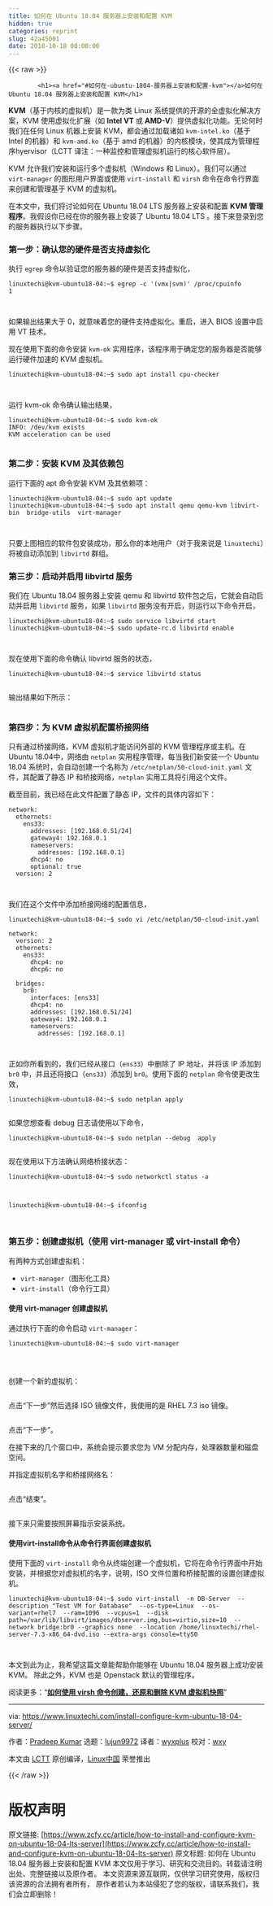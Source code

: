 ```yaml
---
title: 如何在 Ubuntu 18.04 服务器上安装和配置 KVM
hidden: true
categories: reprint
slug: 42a45001
date: 2018-10-18 00:00:00
---
```


{{< raw >}}

            <h1><a href="#如何在-ubuntu-1804-服务器上安装和配置-kvm"></a>如何在 Ubuntu 18.04 服务器上安装和配置 KVM</h1>
<p><strong>KVM</strong>（基于内核的虚拟机）是一款为类 Linux 系统提供的开源的全虚拟化解决方案，KVM 使用虚拟化扩展（如 <strong>Intel VT</strong> 或 <strong>AMD-V</strong>）提供虚拟化功能。无论何时我们在任何 Linux 机器上安装 KVM，都会通过加载诸如 <code>kvm-intel.ko</code>（基于 Intel 的机器）和 <code>kvm-amd.ko</code>（基于 amd 的机器）的内核模块，使其成为管理程序hyervisor（LCTT 译注：一种监控和管理虚拟机运行的核心软件层）。</p>
<p>KVM 允许我们安装和运行多个虚拟机（Windows 和 Linux）。我们可以通过 <code>virt-manager</code> 的图形用户界面或使用 <code>virt-install</code> 和 <code>virsh</code> 命令在命令行界面来创建和管理基于 KVM 的虚拟机。</p>
<p>在本文中，我们将讨论如何在 Ubuntu 18.04 LTS 服务器上安装和配置 <strong>KVM 管理程序</strong>。我假设你已经在你的服务器上安装了 Ubuntu 18.04 LTS 。接下来登录到您的服务器执行以下步骤。</p>
<h3><a href="#第一步确认您的硬件是否支持虚拟化"></a>第一步：确认您的硬件是否支持虚拟化</h3>
<p>执行 <code>egrep</code> 命令以验证您的服务器的硬件是否支持虚拟化，</p>
<pre><code class="hljs elixir">linuxtechi<span class="hljs-variable">@kvm</span>-ubuntu18-<span class="hljs-number">04</span><span class="hljs-symbol">:~</span><span class="hljs-variable">$ </span>egrep -c <span class="hljs-string">'(vmx|svm)'</span> /proc/cpuinfo
<span class="hljs-number">1</span>

</code></pre><p>如果输出结果大于 0，就意味着您的硬件支持虚拟化。重启，进入 BIOS 设置中启用 VT 技术。</p>
<p>现在使用下面的命令安装 <code>kvm-ok</code> 实用程序，该程序用于确定您的服务器是否能够运行硬件加速的 KVM 虚拟机。</p>
<pre><code class="hljs elixir">linuxtechi<span class="hljs-variable">@kvm</span>-ubuntu18-<span class="hljs-number">04</span><span class="hljs-symbol">:~</span><span class="hljs-variable">$ </span>sudo apt install cpu-checker

</code></pre><p>运行 kvm-ok 命令确认输出结果，</p>
<pre><code class="hljs elixir">linuxtechi<span class="hljs-variable">@kvm</span>-ubuntu18-<span class="hljs-number">04</span><span class="hljs-symbol">:~</span><span class="hljs-variable">$ </span>sudo kvm-ok
<span class="hljs-symbol">INFO:</span> /dev/kvm exists
KVM acceleration can be used

</code></pre><h3><a href="#第二步安装-kvm-及其依赖包"></a>第二步：安装 KVM 及其依赖包</h3>
<p>运行下面的 apt 命令安装 KVM 及其依赖项：</p>
<pre><code class="hljs elixir">linuxtechi<span class="hljs-variable">@kvm</span>-ubuntu18-<span class="hljs-number">04</span><span class="hljs-symbol">:~</span><span class="hljs-variable">$ </span>sudo apt update
linuxtechi<span class="hljs-variable">@kvm</span>-ubuntu18-<span class="hljs-number">04</span><span class="hljs-symbol">:~</span><span class="hljs-variable">$ </span>sudo apt install qemu qemu-kvm libvirt-bin  bridge-utils  virt-manager

</code></pre><p>只要上图相应的软件包安装成功，那么你的本地用户（对于我来说是 <code>linuxtechi</code>）将被自动添加到 <code>libvirtd</code> 群组。</p>
<h3><a href="#第三步启动并启用-libvirtd-服务"></a>第三步：启动并启用 libvirtd 服务</h3>
<p>我们在 Ubuntu 18.04 服务器上安装 qemu 和 libvirtd 软件包之后，它就会自动启动并启用 <code>libvirtd</code> 服务，如果 <code>libvirtd</code> 服务没有开启，则运行以下命令开启，</p>
<pre><code class="hljs routeros">linuxtechi@kvm-ubuntu18-04:~$ sudo<span class="hljs-built_in"> service </span>libvirtd start
linuxtechi@kvm-ubuntu18-04:~$ sudo update-rc.d libvirtd <span class="hljs-builtin-name">enable</span>

</code></pre><p>现在使用下面的命令确认 libvirtd 服务的状态，</p>
<pre><code class="hljs routeros">linuxtechi@kvm-ubuntu18-04:~$<span class="hljs-built_in"> service </span>libvirtd status

</code></pre><p>输出结果如下所示：</p>
<p><a href="https://camo.githubusercontent.com/5eed2515142d5155b6da6f9c485b2b645d026a90/68747470733a2f2f7777772e6c696e757874656368692e636f6d2f77702d636f6e74656e742f75706c6f6164732f323031382f30352f6c696276697274642d636f6d6d616e642d7562756e747531382d30342e6a7067"><img src="https://p0.ssl.qhimg.com/t01817a62ffd5931a33.jpg" alt=""></a></p>
<h3><a href="#第四步为-kvm-虚拟机配置桥接网络"></a>第四步：为 KVM 虚拟机配置桥接网络</h3>
<p>只有通过桥接网络，KVM 虚拟机才能访问外部的 KVM 管理程序或主机。在Ubuntu 18.04中，网络由 <code>netplan</code> 实用程序管理，每当我们新安装一个 Ubuntu 18.04 系统时，会自动创建一个名称为 <code>/etc/netplan/50-cloud-init.yaml</code> 文件，其配置了静态 IP 和桥接网络，<code>netplan</code> 实用工具将引用这个文件。</p>
<p>截至目前，我已经在此文件配置了静态 IP，文件的具体内容如下：</p>
<pre><code class="hljs yaml"><span class="hljs-attr">network:</span>
<span class="hljs-attr">  ethernets:</span>
<span class="hljs-attr">    ens33:</span>
<span class="hljs-attr">      addresses:</span> <span class="hljs-string">[192.168.0.51/24]</span>
<span class="hljs-attr">      gateway4:</span> <span class="hljs-number">192.168</span><span class="hljs-number">.0</span><span class="hljs-number">.1</span>
<span class="hljs-attr">      nameservers:</span>
<span class="hljs-attr">        addresses:</span> <span class="hljs-string">[192.168.0.1]</span>
<span class="hljs-attr">      dhcp4:</span> <span class="hljs-literal">no</span>
<span class="hljs-attr">      optional:</span> <span class="hljs-literal">true</span>
<span class="hljs-attr">  version:</span> <span class="hljs-number">2</span>

</code></pre><p>我们在这个文件中添加桥接网络的配置信息，</p>
<pre><code class="hljs yaml"><span class="hljs-string">linuxtechi@kvm-ubuntu18-04:~$</span> <span class="hljs-string">sudo</span> <span class="hljs-string">vi</span> <span class="hljs-string">/etc/netplan/50-cloud-init.yaml</span>

<span class="hljs-attr">network:</span>
<span class="hljs-attr">  version:</span> <span class="hljs-number">2</span>
<span class="hljs-attr">  ethernets:</span>
<span class="hljs-attr">    ens33:</span>
<span class="hljs-attr">      dhcp4:</span> <span class="hljs-literal">no</span>
<span class="hljs-attr">      dhcp6:</span> <span class="hljs-literal">no</span>

<span class="hljs-attr">  bridges:</span>
<span class="hljs-attr">    br0:</span>
<span class="hljs-attr">      interfaces:</span> <span class="hljs-string">[ens33]</span>
<span class="hljs-attr">      dhcp4:</span> <span class="hljs-literal">no</span>
<span class="hljs-attr">      addresses:</span> <span class="hljs-string">[192.168.0.51/24]</span>
<span class="hljs-attr">      gateway4:</span> <span class="hljs-number">192.168</span><span class="hljs-number">.0</span><span class="hljs-number">.1</span>
<span class="hljs-attr">      nameservers:</span>
<span class="hljs-attr">        addresses:</span> <span class="hljs-string">[192.168.0.1]</span>


</code></pre><p>正如你所看到的，我们已经从接口（<code>ens33</code>）中删除了 IP 地址，并将该 IP 添加到 <code>br0</code> 中，并且还将接口（<code>ens33</code>）添加到 <code>br0</code>。使用下面的 <code>netplan</code> 命令使更改生效，</p>
<pre><code class="hljs elixir">linuxtechi<span class="hljs-variable">@kvm</span>-ubuntu18-<span class="hljs-number">04</span><span class="hljs-symbol">:~</span><span class="hljs-variable">$ </span>sudo netplan apply

</code></pre><p>如果您想查看 debug 日志请使用以下命令，</p>
<pre><code class="hljs elixir">linuxtechi<span class="hljs-variable">@kvm</span>-ubuntu18-<span class="hljs-number">04</span><span class="hljs-symbol">:~</span><span class="hljs-variable">$ </span>sudo netplan --debug  apply

</code></pre><p>现在使用以下方法确认网络桥接状态：</p>
<pre><code class="hljs elixir">linuxtechi<span class="hljs-variable">@kvm</span>-ubuntu18-<span class="hljs-number">04</span><span class="hljs-symbol">:~</span><span class="hljs-variable">$ </span>sudo networkctl status -a

</code></pre><p><a href="https://camo.githubusercontent.com/bd0942617b2ae69472f7c6f72a5ea6a3c33748bc/68747470733a2f2f7777772e6c696e757874656368692e636f6d2f77702d636f6e74656e742f75706c6f6164732f323031382f30352f6e6574776f726b63746c2d636f6d6d616e642d6f75747075742d7562756e747531382d30342e6a7067"><img src="https://p0.ssl.qhimg.com/t0130efc696d5fc938d.jpg" alt=""></a></p>
<pre><code class="hljs elixir">linuxtechi<span class="hljs-variable">@kvm</span>-ubuntu18-<span class="hljs-number">04</span><span class="hljs-symbol">:~</span><span class="hljs-variable">$ </span>ifconfig

</code></pre><p><a href="https://camo.githubusercontent.com/c1da7f3a64cf806a66dc10e2460483758769819b/68747470733a2f2f7777772e6c696e757874656368692e636f6d2f77702d636f6e74656e742f75706c6f6164732f323031382f30352f6966636f6e6669672d636f6d6d616e642d6f75747075742d7562756e747531382d30342e6a7067"><img src="https://p0.ssl.qhimg.com/t012ecc41c4d97b2576.jpg" alt=""></a></p>
<h3><a href="#第五步创建虚拟机使用-virt-manager-或-virt-install-命令"></a>第五步：创建虚拟机（使用 virt-manager 或 virt-install 命令）</h3>
<p>有两种方式创建虚拟机：</p>
<ul>
<li><code>virt-manager</code>（图形化工具）</li>
<li><code>virt-install</code>（命令行工具）</li>
</ul>
<h4><a href="#使用-virt-manager-创建虚拟机"></a>使用 virt-manager 创建虚拟机</h4>
<p>通过执行下面的命令启动 <code>virt-manager</code>：</p>
<pre><code class="hljs elixir">linuxtechi<span class="hljs-variable">@kvm</span>-ubuntu18-<span class="hljs-number">04</span><span class="hljs-symbol">:~</span><span class="hljs-variable">$ </span>sudo virt-manager

</code></pre><p><a href="https://camo.githubusercontent.com/9ab1267c73269667376a8073203016e1d219f765/68747470733a2f2f7777772e6c696e757874656368692e636f6d2f77702d636f6e74656e742f75706c6f6164732f323031382f30352f53746172742d566972742d4d616e616765722d5562756e747531382d30342e6a7067"><img src="https://p0.ssl.qhimg.com/t011dabb74e2da1d7bc.jpg" alt=""></a></p>
<p>创建一个新的虚拟机：</p>
<p><a href="https://camo.githubusercontent.com/2c052c748e23ec7a3304f56405d79655df6eb064/68747470733a2f2f7777772e6c696e757874656368692e636f6d2f77702d636f6e74656e742f75706c6f6164732f323031382f30352f49534f2d66696c652d566972742d4d616e616765722e6a7067"><img src="https://p0.ssl.qhimg.com/t0156538c452ba96890.jpg" alt=""></a></p>
<p>点击“下一步”然后选择 ISO 镜像文件，我使用的是 RHEL 7.3 iso 镜像。</p>
<p><a href="https://camo.githubusercontent.com/04eebcc4ffb07d13e72eee3c2693c77f186890f3/68747470733a2f2f7777772e6c696e757874656368692e636f6d2f77702d636f6e74656e742f75706c6f6164732f323031382f30352f53656c6563742d49534f2d66696c652d766972742d6d616e616765722d5562756e747531382d30342d5365727665722e6a7067"><img src="https://p0.ssl.qhimg.com/t010a90999c8ad4c10b.jpg" alt=""></a></p>
<p>点击“下一步”。</p>
<p>在接下来的几个窗口中，系统会提示要求您为 VM 分配内存，处理器数量和磁盘空间。</p>
<p>并指定虚拟机名字和桥接网络名：</p>
<p><a href="https://camo.githubusercontent.com/69ced8c4729dd98cd9fced21000c059dd344f791/68747470733a2f2f7777772e6c696e757874656368692e636f6d2f77702d636f6e74656e742f75706c6f6164732f323031382f30352f564d2d4e616d652d4e6574776f726b2d566972742d4d616e616765722d5562756e747531382d30342e6a7067"><img src="https://p0.ssl.qhimg.com/t01f79dfa34f8fb3ed9.jpg" alt=""></a></p>
<p>点击“结束”。</p>
<p><a href="https://camo.githubusercontent.com/f5e7295413f0e10d83b0e0ca03800c2946308e64/68747470733a2f2f7777772e6c696e757874656368692e636f6d2f77702d636f6e74656e742f75706c6f6164732f323031382f30352f5248454c372d332d496e7374616c6c6174696f6e2d566972742d4d616e616765722e6a7067"><img src="https://p0.ssl.qhimg.com/t01267b005da8d9ddf6.jpg" alt=""></a></p>
<p>接下来只需要按照屏幕指示安装系统。</p>
<h4><a href="#使用virt-install命令从命令行界面创建虚拟机"></a>使用virt-install命令从命令行界面创建虚拟机</h4>
<p>使用下面的 <code>virt-install</code> 命令从终端创建一个虚拟机，它将在命令行界面中开始安装，并根据您对虚拟机的名字，说明，ISO 文件位置和桥接配置的设置创建虚拟机。</p>
<pre><code class="hljs jboss-cli">linuxtechi@kvm-ubuntu18-04:~$ sudo virt-install  -n DB-Server  <span class="hljs-params">--description</span> <span class="hljs-string">"Test VM for Database"</span>  <span class="hljs-params">--os-type=Linux</span>  <span class="hljs-params">--os-variant=rhel7</span>  <span class="hljs-params">--ram=1096</span>  <span class="hljs-params">--vcpus=1</span>  <span class="hljs-params">--disk</span> path=<span class="hljs-string">/var/lib/libvirt/images/dbserver.img</span>,bus=virtio,size=10  <span class="hljs-params">--network</span> bridge<span class="hljs-function">:br0</span> <span class="hljs-params">--graphics</span> none  <span class="hljs-params">--location</span> <span class="hljs-string">/home/linuxtechi/rhel-server-7.3-x86_64-dvd.iso</span> <span class="hljs-params">--extra-args</span> console=ttyS0

</code></pre><p>本文到此为止，我希望这篇文章能帮助你能够在 Ubuntu 18.04 服务器上成功安装 KVM。 除此之外，KVM 也是 Openstack 默认的管理程序。</p>
<p>阅读更多：“<a href="https://www.linuxtechi.com/create-revert-delete-kvm-virtual-machine-snapshot-virsh-command/"><strong>如何使用 virsh 命令创建，还原和删除 KVM 虚拟机快照</strong></a>”</p>
<hr>
<p>via: <a href="https://www.linuxtechi.com/install-configure-kvm-ubuntu-18-04-server/">https://www.linuxtechi.com/install-configure-kvm-ubuntu-18-04-server/</a></p>
<p>作者：<a href="http://www.linuxtechi.com/author/pradeep/">Pradeep Kumar</a> 选题：<a href="https://github.com/lujun9972">lujun9972</a> 译者：<a href="https://github.com/wyxplus">wyxplus</a> 校对：<a href="https://github.com/wxy">wxy</a></p>
<p>本文由 <a href="https://github.com/LCTT/TranslateProject">LCTT</a> 原创编译，<a href="https://linux.cn/">Linux中国</a> 荣誉推出</p>

          
{{< /raw >}}

# 版权声明
原文链接: [https://www.zcfy.cc/article/how-to-install-and-configure-kvm-on-ubuntu-18-04-lts-server](https://www.zcfy.cc/article/how-to-install-and-configure-kvm-on-ubuntu-18-04-lts-server)
原文标题: 如何在 Ubuntu 18.04 服务器上安装和配置 KVM
本文仅用于学习、研究和交流目的。转载请注明出处、完整链接以及原作者。
本文资源来源互联网，仅供学习研究使用，版权归该资源的合法拥有者所有，
原作者若认为本站侵犯了您的版权，请联系我们，我们会立即删除！
